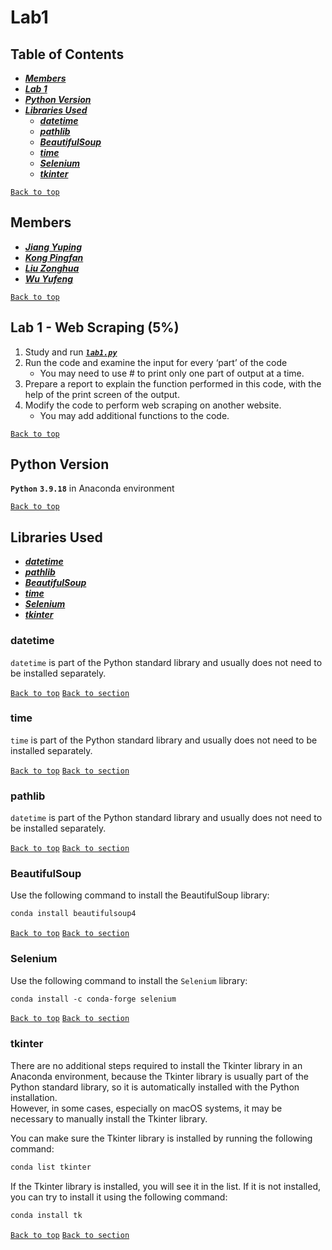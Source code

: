 # Lab1
  
  
## Table of Contents
 * [***Members***](#Members)
 * [***Lab 1***](##Lab-1---Web-Scraping-5)
 * [***Python Version***](#Python-Version)
 * [***Libraries Used***](#Libraries-Used)
   * [***datetime***](#datetime)
   * [***pathlib***](#datetime)
   * [***BeautifulSoup***](#BeautifulSoup)
   * [***time***](#datetime)
   * [***Selenium***](#Selenium)
   * [***tkinter***](#tkinter)
  
[`Back to top`](#Lab1)
  
## Members
 * [***Jiang Yuping***]()
 * [***Kong Pingfan***](https://github.com/KongPingfanCHN)
 * [***Liu Zonghua***]()
 * [***Wu Yufeng***]()
  
[`Back to top`](#Lab1)
  
## Lab 1 - Web Scraping (5%)

1. Study and run [***`lab1.py`***](/lab1.py)
2. Run the code and examine the input for every ‘part’ of the code
   * You may need to use # to print only one part of output at a time.
3. Prepare a report to explain the function performed in this code, with the help of the print screen of the output.
4. Modify the code to perform web scraping on another website.
   * You may add additional functions to the code.
  
[`Back to top`](#Lab1)
  
## Python Version
**`Python`** **`3.9.18`** in  Anaconda environment
  
[`Back to top`](#Lab1)
  
## Libraries Used
* [***datetime***](#datetime)
* [***pathlib***](#datetime)
* [***BeautifulSoup***](#BeautifulSoup)
* [***time***](#datetime)
* [***Selenium***](#Selenium)
* [***tkinter***](#tkinter)
  
### datetime
`datetime` is part of the Python standard library and usually does not need to be installed separately.
   
[`Back to top`](#Lab1)
[`Back to section`](#Libraries-Used)
  
### time
`time` is part of the Python standard library and usually does not need to be installed separately.
   
[`Back to top`](#Lab1)
[`Back to section`](#Libraries-Used)
  
### pathlib
`datetime` is part of the Python standard library and usually does not need to be installed separately.
   
[`Back to top`](#Lab1)
[`Back to section`](#Libraries-Used)
  
### BeautifulSoup
Use the following command to install the BeautifulSoup library:
```css
conda install beautifulsoup4
```
   
[`Back to top`](#Lab1)
[`Back to section`](#Libraries-Used)
  
### Selenium 
Use the following command to install the `Selenium`  library:
```css
conda install -c conda-forge selenium
```
   
[`Back to top`](#Lab1)
[`Back to section`](#Libraries-Used)
  
### tkinter
There are no additional steps required to install the Tkinter library in an Anaconda environment, because the Tkinter library is usually part of the Python standard library, so it is automatically installed with the Python installation.   
However, in some cases, especially on macOS systems, it may be necessary to manually install the Tkinter library.  
  
You can make sure the Tkinter library is installed by running the following command:  

```css
conda list tkinter
```
If the Tkinter library is installed, you will see it in the list. If it is not installed, you can try to install it using the following command:
```css
conda install tk
```
   
[`Back to top`](#Lab1)
[`Back to section`](#Libraries-Used)
  

